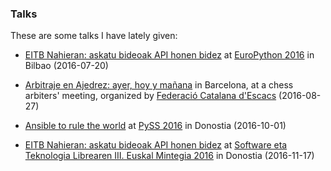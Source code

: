 ### Talks

These are some talks I have lately given:

- [EITB Nahieran: askatu bideoak API honen bidez](https://erral.github.io/eitbapi/) at [EuroPython 2016](https://ep2016.europython.eu/en/) in Bilbao (2016-07-20)

- [Arbitraje en Ajedrez: ayer, hoy y mañana](https://erral.github.io/charla-arbitraje-bcn) in Barcelona, at a chess arbiters' meeting, organized by [Federació Catalana d'Escacs](http://www.escacs.cat) (2016-08-27)

- [Ansible to rule the world](https://erral.github.io/ansible-to-rule-the-world) at [PySS 2016](https://pyss16.pyss.org) in Donostia (2016-10-01)

- [EITB Nahieran: askatu bideoak API honen bidez](https://erral.github.io/eitbapi/setlem) at [Software eta Teknologia Librearen III. Euskal Mintegia 2016](http://www.ueu.eus/ikasi/jardunaldi-ikastaroa/992/Software%2Beta%2BTeknologia%2BLibrearen%2BIII.%2BEuskal%2BMintegia) in Donostia (2016-11-17)
